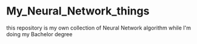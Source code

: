# My_Neural_Network_things
this repository is my own collection of Neural Network algorithm while I'm doing my Bachelor degree
